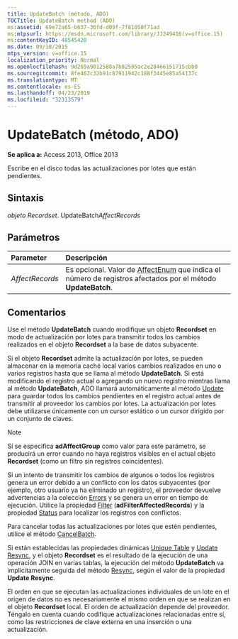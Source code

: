 ```yaml
---
title: UpdateBatch (método, ADO)
TOCTitle: UpdateBatch method (ADO)
ms:assetid: 69e72a65-b637-36fd-d09f-7f81050f71ad
ms:mtpsurl: https://msdn.microsoft.com/library/JJ249416(v=office.15)
ms:contentKeyID: 48545420
ms.date: 09/18/2015
mtps_version: v=office.15
localization_priority: Normal
ms.openlocfilehash: 9d269a9012588a7b82505ac2e28466151715cbb0
ms.sourcegitcommit: 8fe462c32b91c87911942c188f3445e85a54137c
ms.translationtype: MT
ms.contentlocale: es-ES
ms.lasthandoff: 04/23/2019
ms.locfileid: "32313579"
---
```

# <a name="updatebatch-method-ado"></a>UpdateBatch (método, ADO)

**Se aplica a:** Access 2013, Office 2013

Escribe en el disco todas las actualizaciones por lotes que están pendientes.

## <a name="syntax"></a>Sintaxis

*objeto Recordset*. UpdateBatch*AffectRecords*

## <a name="parameters"></a>Parámetros

|Parameter|Descripción|
|:--------|:----------|
|*AffectRecords* |Es opcional. Valor de [AffectEnum](affectenum.md) que indica el número de registros afectados por el método **UpdateBatch**.|

## <a name="remarks"></a>Comentarios

Use el método **UpdateBatch** cuando modifique un objeto **Recordset** en modo de actualización por lotes para transmitir todos los cambios realizados en el objeto **Recordset** a la base de datos subyacente.

Si el objeto **Recordset** admite la actualización por lotes, se pueden almacenar en la memoria caché local varios cambios realizados en uno o varios registros hasta que se llama al método **UpdateBatch**. Si está modificando el registro actual o agregando un nuevo registro mientras llama al método **UpdateBatch**, ADO llamará automáticamente al método [Update](update-method-ado.md) para guardar todos los cambios pendientes en el registro actual antes de transmitir al proveedor los cambios por lotes. La actualización por lotes debe utilizarse únicamente con un cursor estático o un cursor dirigido por un conjunto de claves.

> [!NOTE]
> Si se especifica **adAffectGroup** como valor para este parámetro, se producirá un error cuando no haya registros visibles en el actual objeto **Recordset** (como un filtro sin registros coincidentes).

Si un intento de transmitir los cambios de algunos o todos los registros genera un error debido a un conflicto con los datos subyacentes (por ejemplo, otro usuario ya ha eliminado un registro), el proveedor devuelve advertencias a la colección [Errors](errors-collection-ado.md) y se genera un error en tiempo de ejecución. Utilice la propiedad [Filter](filter-property-ado.md) (**adFilterAffectedRecords**) y la propiedad [Status](status-property-ado-recordset.md) para localizar los registros con conflictos.

Para cancelar todas las actualizaciones por lotes que estén pendientes, utilice el método [CancelBatch](cancelbatch-method-ado.md).

Si están establecidas las propiedades dinámicas [Unique Table](unique-table-unique-schema-unique-catalog-properties-dynamic-ado.md) y [Update Resync](update-resync-property-dynamic-ado.md), y el objeto **Recordset** es el resultado de la ejecución de una operación JOIN en varias tablas, la ejecución del método **UpdateBatch** va implícitamente seguida del método [Resync](resync-method-ado.md), según el valor de la propiedad **Update Resync**.

El orden en que se ejecutan las actualizaciones individuales de un lote en el origen de datos no es necesariamente el mismo orden en que se realizan en el objeto **Recordset** local. El orden de actualización depende del proveedor. Téngalo en cuenta cuando codifique actualizaciones relacionadas entre sí, como las restricciones de clave externa en una inserción o una actualización.

